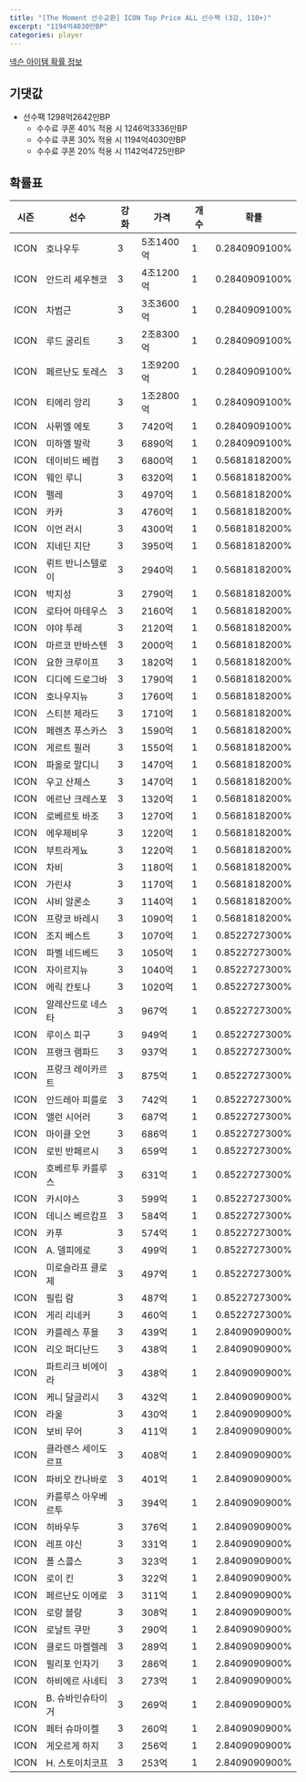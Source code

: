 ```yaml
---
title: "[The Moment 선수교환] ICON Top Price ALL 선수팩 (3강, 110+)"
excerpt: "1194억4030만BP"
categories: player
---
```

[넥슨 아이템 확률 정보](http://iteminfo.nexon.com/probability/fo4?sn=6715)

## 기댓값
  - 선수팩 1298억2642만BP
    - 수수료 쿠폰 40% 적용 시 1246억3336만BP
    - 수수료 쿠폰 30% 적용 시 1194억4030만BP
    - 수수료 쿠폰 20% 적용 시 1142억4725만BP


## 확률표

|시즌|선수|강화|가격|개수|확률|
|---|---|---|---|---|---|
|ICON|호나우두|3|5조1400억|1|0.2840909100%|
|ICON|안드리 셰우첸코|3|4조1200억|1|0.2840909100%|
|ICON|차범근|3|3조3600억|1|0.2840909100%|
|ICON|루드 굴리트|3|2조8300억|1|0.2840909100%|
|ICON|페르난도 토레스|3|1조9200억|1|0.2840909100%|
|ICON|티에리 앙리|3|1조2800억|1|0.2840909100%|
|ICON|사뮈엘 에토|3|7420억|1|0.2840909100%|
|ICON|미하엘 발락|3|6890억|1|0.2840909100%|
|ICON|데이비드 베컴|3|6800억|1|0.5681818200%|
|ICON|웨인 루니|3|6320억|1|0.5681818200%|
|ICON|펠레|3|4970억|1|0.5681818200%|
|ICON|카카|3|4760억|1|0.5681818200%|
|ICON|이언 러시|3|4300억|1|0.5681818200%|
|ICON|지네딘 지단|3|3950억|1|0.5681818200%|
|ICON|뤼트 반니스텔로이|3|2940억|1|0.5681818200%|
|ICON|박지성|3|2790억|1|0.5681818200%|
|ICON|로타어 마테우스|3|2160억|1|0.5681818200%|
|ICON|야야 투레|3|2120억|1|0.5681818200%|
|ICON|마르코 반바스텐|3|2000억|1|0.5681818200%|
|ICON|요한 크루이프|3|1820억|1|0.5681818200%|
|ICON|디디에 드로그바|3|1790억|1|0.5681818200%|
|ICON|호나우지뉴|3|1760억|1|0.5681818200%|
|ICON|스티븐 제라드|3|1710억|1|0.5681818200%|
|ICON|페렌츠 푸스카스|3|1590억|1|0.5681818200%|
|ICON|게르트 뮐러|3|1550억|1|0.5681818200%|
|ICON|파올로 말디니|3|1470억|1|0.5681818200%|
|ICON|우고 산체스|3|1470억|1|0.5681818200%|
|ICON|에르난 크레스포|3|1320억|1|0.5681818200%|
|ICON|로베르토 바조|3|1270억|1|0.5681818200%|
|ICON|에우제비우|3|1220억|1|0.5681818200%|
|ICON|부트라게뇨|3|1220억|1|0.5681818200%|
|ICON|차비|3|1180억|1|0.5681818200%|
|ICON|가린샤|3|1170억|1|0.5681818200%|
|ICON|샤비 알론소|3|1140억|1|0.5681818200%|
|ICON|프랑코 바레시|3|1090억|1|0.5681818200%|
|ICON|조지 베스트|3|1070억|1|0.8522727300%|
|ICON|파벨 네드베드|3|1050억|1|0.8522727300%|
|ICON|자이르지뉴|3|1040억|1|0.8522727300%|
|ICON|에릭 칸토나|3|1020억|1|0.8522727300%|
|ICON|알레산드로 네스타|3|967억|1|0.8522727300%|
|ICON|루이스 피구|3|949억|1|0.8522727300%|
|ICON|프랭크 램파드|3|937억|1|0.8522727300%|
|ICON|프랑크 레이카르트|3|875억|1|0.8522727300%|
|ICON|안드레아 피를로|3|742억|1|0.8522727300%|
|ICON|앨런 시어러|3|687억|1|0.8522727300%|
|ICON|마이클 오언|3|686억|1|0.8522727300%|
|ICON|로빈 반페르시|3|659억|1|0.8522727300%|
|ICON|호베르투 카를루스|3|631억|1|0.8522727300%|
|ICON|카시야스|3|599억|1|0.8522727300%|
|ICON|데니스 베르캄프|3|584억|1|0.8522727300%|
|ICON|카푸|3|574억|1|0.8522727300%|
|ICON|A. 델피에로|3|499억|1|0.8522727300%|
|ICON|미로슬라프 클로제|3|497억|1|0.8522727300%|
|ICON|필립 람|3|487억|1|0.8522727300%|
|ICON|게리 리네커|3|460억|1|0.8522727300%|
|ICON|카를레스 푸욜|3|439억|1|2.8409090900%|
|ICON|리오 퍼디난드|3|438억|1|2.8409090900%|
|ICON|파트리크 비에이라|3|438억|1|2.8409090900%|
|ICON|케니 달글리시|3|432억|1|2.8409090900%|
|ICON|라울|3|430억|1|2.8409090900%|
|ICON|보비 무어|3|411억|1|2.8409090900%|
|ICON|클라렌스 세이도르프|3|408억|1|2.8409090900%|
|ICON|파비오 칸나바로|3|401억|1|2.8409090900%|
|ICON|카를루스 아우베르투|3|394억|1|2.8409090900%|
|ICON|히바우두|3|376억|1|2.8409090900%|
|ICON|레프 야신|3|331억|1|2.8409090900%|
|ICON|폴 스콜스|3|323억|1|2.8409090900%|
|ICON|로이 킨|3|322억|1|2.8409090900%|
|ICON|페르난도 이에로|3|311억|1|2.8409090900%|
|ICON|로랑 블랑|3|308억|1|2.8409090900%|
|ICON|로날트 쿠만|3|290억|1|2.8409090900%|
|ICON|클로드 마켈렐레|3|289억|1|2.8409090900%|
|ICON|필리포 인자기|3|286억|1|2.8409090900%|
|ICON|하비에르 사네티|3|273억|1|2.8409090900%|
|ICON|B. 슈바인슈타이거|3|269억|1|2.8409090900%|
|ICON|페터 슈마이켈|3|260억|1|2.8409090900%|
|ICON|게오르게 하지|3|256억|1|2.8409090900%|
|ICON|H. 스토이치코프|3|253억|1|2.8409090900%|
